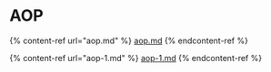 # AOP

{% content-ref url="aop.md" %}
[aop.md](aop.md)
{% endcontent-ref %}

{% content-ref url="aop-1.md" %}
[aop-1.md](aop-1.md)
{% endcontent-ref %}
